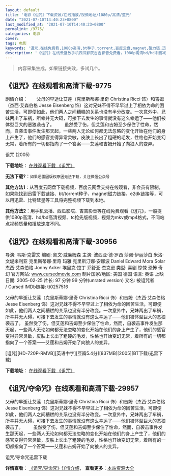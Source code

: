 ```yaml
---
layout: default
title: '电影《诅咒》下载资源/在线播放/视频地址/1080p/高清/蓝光'
date: "2021-07-10T14:40:23+0800"
last_modified_at: "2021-07-10T14:40:23+0800"
permalink: /9775/
categories: 电影
cover:
tags: 电影
keywords: '诅咒,在线免费看,1080p高清,bt种子,torrent,百度云盘,magnet,磁力链,迅雷下载资源'
description: '《诅咒》在线云播放手机西瓜影院吉吉影音免费看，1080p高清bd/hd未删减完整版和tc抢先枪版，mkv/mp4格式，附带bt/torrent种子、magnet/磁力链、百度云盘、网盘资源迅雷下载链接'
---
```


>内容采集生成，如果链接失效，多试几个。


## 《诅咒》在线观看和高清下载-9775

剧情介绍：　　父母的早逝让艾莲（克里斯蒂娜·里奇 Christina Ricci 饰）和吉姆（杰西·艾森伯格 Jesse Eisenberg 饰）这对兄妹不得不早早过上了相依为命的困苦生活，可即便如此，他们两人之间糟糕的关系也没有半分改变。一次意外中，兄妹两出了车祸，所幸并无大碍，可接下去发生的事情就没有这么幸运了——他们被体型巨大的恶狼袭击了。 　　虽然受了伤，但艾莲和吉姆至少保住了性命，然而，自袭击事件发生那天起，一些两人无论如何都无法忽略的变化开始在他们的身上产生了，他们的感官变得异常灵敏，皮肤上长出了粗硬的毛发，性格也开始变幻无常，着所有的一切都指向了一个答案——艾莲和吉姆开始了向狼人的变异。


诅咒 (2005)

**下载地址**： [在线观看下载 《诅咒》](https://www.btbtdy.me/btdy/dy9040.html) 


**无法下载?**：`如果迅雷因版权原因无法下载，关注微信公众号 `

**其他方法1**：从百度云网盘下载视频，百度云网盘支持在线观看，非会员有限制，如果能找到迅雷下载链接、bt/torrent种子、magnet磁力链接、e2dk链接等，可以用迅雷、比特彗星等工具将完整视频下载到本地。

**其他方法2**：用手机云播、西瓜影院、吉吉影音等在线免费观看《诅咒》，一般提供1080p高清、hd/bd高清视频、tc抢先版视频，视频为mkv或mp4格式，不同站点视频质量和播放速度不同。


## 《诅咒》在线观看和高清下载-30956

导演: 韦斯·克雷文 编剧: 凯文·威廉姆森 主演: 波西亚·德·罗西 莎诺·伊丽莎白 米洛·文堤米利亚 克里斯蒂娜·里奇 玛雅 克里斯汀娜·安娜波 Daniel Edward Mora Solar 杰西·艾森伯格 Jonny Acker 埃里克·拉丁 乔舒亚·杰克逊 类型: 喜剧 惊悚 恐怖 奇幻 官方网站: www.cursedmovie.com 制片国家/地区: 美国 德国 语言: 英语 上映日期: 2005-02-25 片长: 97 分钟 99 分钟(unrated version) 又名: 被诅咒者 / Cursed IMDb链接: tt0257516

父母的早逝让艾莲（克里斯蒂娜·里奇 Christina Ricci 饰）和吉姆（杰西·艾森伯格 Jesse Eisenberg 饰）这对兄妹不得不早早过上了相依为命的困苦生活，可即便如此，他们两人之间糟糕的关系也没有半分改变。一次意外中，兄妹两出了车祸，所幸并无大碍，可接下去发生的事情就没有这么幸运了——他们被体型巨大的恶狼袭击了。 虽然受了伤，但艾莲和吉姆至少保住了性命，然而，自袭击事件发生那天起，一些两人无论如何都无法忽略的变化开始在他们的身上产生了，他们的感官变得异常灵敏，皮肤上长出了粗硬的毛发，性格也开始变幻无常，着所有的一切都指向了一个答案——艾莲和吉姆开始了向狼人的变异。


[诅咒][HD-720P-RMVB][英语中字][豆瓣5.4分][837MB][2005][BT下载/迅雷下载]

**下载地址**： [在线观看下载 《诅咒》](https://www.btdx8.com/torrent/cursed_2005.html) 


## 《诅咒/夺命咒》在线观看和高清下载-29957

父母的早逝让艾莲（克里斯蒂娜·里奇 Christina Ricci 饰）和吉姆（杰西·艾森伯格 Jesse Eisenberg 饰）这对兄妹不得不早早过上了相依为命的困苦生活，可即便如此，他们两人之间糟糕的关系也没有半分改变。一次意外中，兄妹两出了车祸，所幸并无大碍，可接下去发生的事情就没有这么幸运了&mdash;—他们被体型巨大的恶狼袭击了。 　　虽然受了伤，但艾莲和吉姆至少保住了性命，然而，自袭击事件发生那天起，一些两人无论如何都无法忽略的变化开始在他们的身上产生了，他们的感官变得异常灵敏，皮肤上长出了粗硬的毛发，性格也开始变幻无常，着所有的一切都指向了一个答案&mdash;—艾莲和吉姆开始了向狼人的变异。<!---剧情end--->


诅咒/夺命咒迅雷下载

**详情查看**： [《诅咒/夺命咒》详情介绍](/movie/29957/)， **查看更多**：[本站资源大全](/movie/t/all/)

